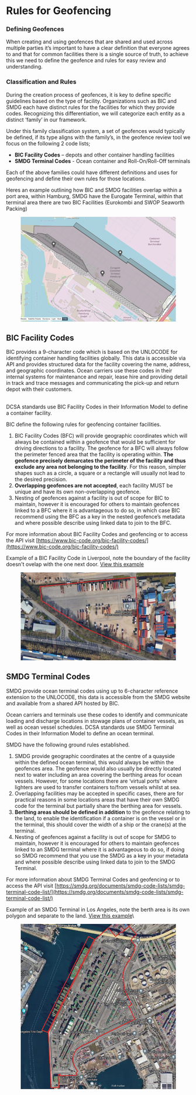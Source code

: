 # Rules for Geofencing

### Defining Geofences

When creating and using geofences that are shared and used across multiple parties it’s important to have a clear definition that everyone agrees to and that for common facilities there is a single source of truth, to achieve this we need to define the geofence and rules for easy review and understanding.

### Classification and Rules

During the creation process of geofences, it is key to define specific guidelines based on the type of facility.  Organizations such as BIC and SMDG each have distinct rules for the facilities for which they provide codes. Recognizing this differentiation, we will categorize each entity as a distinct ‘family’ in our framework.

Under this family classification system, a set of geofences would typically be defined, if its type aligns with the family’s, in the geofence review tool we focus on the following 2 code lists;

* **BIC Facility Codes** – depots and other container handling facilities&#x20;
* **SMDG Terminal Codes** - Ocean container and Roll-On/Roll-Off terminals &#x20;

Each of the above families could have different definitions and uses for geofencing and define their own rules for those locations.&#x20;

Heres an example outlining how BIC and SMDG facilities overlap within a port area, within Hamburg, SMDG have the Eurogate Terminal, within that terminal area there are two BIC Facilities (Eurokombi and SWOP Seaworth Packing)

<figure><img src=".gitbook/assets/image (2).png" alt=""><figcaption></figcaption></figure>

## BIC Facility Codes

BIC provides a 9-character code which is based on the UNLOCODE for identifying container handling facilities globally.  This data is accessible via API and provides structured data for the facility covering the name, address, and geographic coordinates.  Ocean carriers use these codes in their internal systems for maintenance and repair, lease hire and providing detail in track and trace messages and communicating the pick-up and return depot with their customers. &#x20;

\
DCSA standards use BIC Facility Codes in their Information Model to define a container facility.&#x20;

BIC define the following rules for geofencing container facilities.

1. BIC Facility Codes (BFC) will provide geographic coordinates which will always be contained within a geofence that would be sufficient for driving directions to a facility.  The geofence for a BFC will always follow the perimeter fenced area that the facility is operating within.  **The geofence precisely demarcates the perimeter of the facility and thus exclude any area not belonging to the facility**. For this reason, simpler shapes such as a circle, a square or a rectangle will usually not lead to the desired precision.
2. **Overlapping geofences are not accepted**, each facility MUST be unique and have its own non-overlapping geofence.
3. Nesting of geofences against a facility is out of scope for BIC to maintain, however it is encouraged for others to maintain geofences linked to a BFC where it is advantageous to do so, in which case BIC recommend using the BFC as a key in the nested geofence’s metadata and where possible describe using linked data to join to the BFC.

For more information about BIC Facility Codes and geofencing or to access the API visit [https://www.bic-code.org/bic-facility-codes/](https://www.bic-code.org/bic-facility-codes/)

Example of a BIC Facility Code in Liverpool, note the boundary of the facility doesn't ovelap with the one next door.  [View this example](https://geofence-review.bic-code.org/view-pending-request/BIC/GBLIVJMDA)

<figure><img src=".gitbook/assets/Screenshot 2023-10-30 at 17.44.28.png" alt=""><figcaption></figcaption></figure>

## SMDG Terminal Codes

SMDG provide ocean terminal codes using up to 6-character reference extension to the UNLOCODE, this data is accessible from the SMDG website and available from a shared API hosted by BIC.&#x20;

Ocean carriers and terminals use these codes to identify and communicate loading and discharge locations in stowage plans of container vessels, as well as ocean vessel schedules.  DCSA standards use SMDG Terminal Codes in their Information Model to define an ocean terminal.

SMDG have the following ground rules established.

1. SMDG provide geographic coordinates at the centre of a quayside within the defined ocean terminal, this would always be within the geofences area.  The geofence would also usually be directly located next to water including an area covering the berthing areas for ocean vessels.  However, for some locations there are ‘virtual ports’ where lighters are used to transfer containers to/from vessels whilst at sea.
2. Overlapping facilities may be accepted in specific cases, there are for practical reasons in some locations areas that have their own SMDG code for the terminal but partially share the berthing area for vessels.
3. **Berthing areas should be defined in addition** to the geofence relating to the land, to enable the identification if a container is on the vessel or in the terminal, this should cover the width of a ship or the crane(s) at the terminal.
4. Nesting of geofences against a facility is out of scope for SMDG to maintain, however it is encouraged for others to maintain geofences linked to an SMDG terminal where it is advantageous to do so, if doing so SMDG recommend that you use the SMDG as a key in your metadata and where possible describe using linked data to join to the SMDG Terminal.&#x20;

For more information about SMDG Terminal Codes and geofencing or to access the API visit [https://smdg.org/documents/smdg-code-lists/smdg-terminal-code-list/](https://smdg.org/documents/smdg-code-lists/smdg-terminal-code-list/)

&#x20;Example of an SMDG Terminal in Los Angeles, note the berth area is its own polygon and separate to the land.  [View this example](https://geofence-review.bic-code.org/view-pending-request/SMDG/USLAXETS)\


<figure><img src=".gitbook/assets/Screenshot 2023-10-30 at 17.41.11.png" alt=""><figcaption></figcaption></figure>
